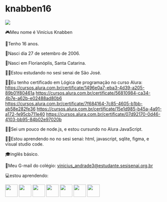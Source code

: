 # knabben16

![](https://komarev.com/ghpvc/?username=your-github-knabben16)

🎮Meu nome é Vinícius Knabben

🎈Tenho 16 anos.

🎈Nasci dia 27 de setembro de 2006.

🎈Nasci em Florianóplis, Santa Catarina.

👨‍🎓Estou estudando no sesi senai de São José.

👨‍💻Eu tenho certificado em Lógica de programação no curso Alura: 
https://cursos.alura.com.br/certificate/1496e0a7-eba3-4d39-a205-89b01f80461a
https://cursos.alura.com.br/certificate/56810984-ca34-4b7e-a62b-e02488ad80b6
https://cursos.alura.com.br/certificate/7f684164-7c85-4605-b1bb-ab58e282fe36
https://cursos.alura.com.br/certificate/15e1d985-b45a-4a91-a172-fe95cb711e40
https://cursos.alura.com.br/certificate/07d92170-0d46-4103-bb95-84b02e97020b

👨‍💻Sei um pouco de node.js, e estou cursundo no Alura JavaScript.

👨‍💻Estou aprendendo no no sesi senai: html, javascript, sqlite, figma, e visual studio code.

🎓inglês básico.

💾Meu G-mail do colégio: vinicius_andrade3@estudante.sesisenai.org.br

💻estou aprendendo:

<img src="https://cdn.jsdelivr.net/gh/devicons/devicon/icons/vscode/vscode-original-wordmark.svg" height="40" width="40"/>
<img src="https://cdn.jsdelivr.net/gh/devicons/devicon/icons/figma/figma-original.svg" height="40" width="40"/>
<img src="https://cdn.jsdelivr.net/gh/devicons/devicon/icons/github/github-original-wordmark.svg" height="40" width="40"/>
<img src="https://cdn.jsdelivr.net/gh/devicons/devicon/icons/javascript/javascript-original.svg" height="40" width="40"/>
<img src="https://cdn.jsdelivr.net/gh/devicons/devicon/icons/linux/linux-original.svg" height="40" width="40"/>
<img src="https://cdn.jsdelivr.net/gh/devicons/devicon/icons/nodejs/nodejs-original-wordmark.svg" height="40" width="40"/>
<img src="https://cdn.jsdelivr.net/gh/devicons/devicon/icons/sqlite/sqlite-original-wordmark.svg" height="40" width="40"/>
